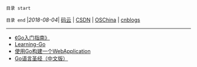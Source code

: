 `目录 start`
 

`目录 end` |_2018-08-04_| [码云](https://gitee.com/gin9) | [CSDN](http://blog.csdn.net/kcp606) | [OSChina](https://my.oschina.net/kcp1104) | [cnblogs](http://www.cnblogs.com/kuangcp)
****************************************
- [《Go入门指南》](https://github.com/Unknwon/the-way-to-go_ZH_CN)
- [Learning-Go](https://github.com/mikespook/Learning-Go-zh-cn)
- [使用Go构建一个WebApplication](https://github.com/astaxie/build-web-application-with-golang)
- [Go语言圣经（中文版）](https://books.studygolang.com/gopl-zh/)
